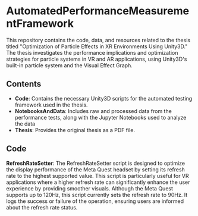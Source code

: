 # AutomatedPerformanceMeasurementFramework

This repository contains the code, data, and resources related to the thesis titled "Optimization of Particle Effects in XR Environments Using Unity3D." The thesis investigates the performance implications and optimization strategies for particle systems in VR and AR applications, using Unity3D's built-in particle system and the Visual Effect Graph.

## Contents

- **Code**: Contains the necessary Unity3D scripts for the automated testing framework used in the thesis.
- **NotebooksAndData**: Includes raw and processed data from the performance tests, along with the Jupyter Notebooks used to analyze the data
- **Thesis**: Provides the original thesis as a PDF file.

## Code

**RefreshRateSetter**:
The RefreshRateSetter script is designed to optimize the display performance of the Meta Quest headset by setting its refresh rate to the highest supported value. This script is particularly useful for VR applications where a higher refresh rate can significantly enhance the user experience by providing smoother visuals. Although the Meta Quest supports up to 120Hz, this script currently sets the refresh rate to 90Hz. It logs the success or failure of the operation, ensuring users are informed about the refresh rate status.
